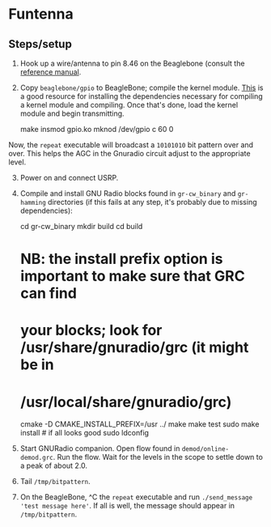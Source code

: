 # Funtenna

## Steps/setup

1. Hook up a wire/antenna to pin 8.46 on the Beaglebone (consult the
[reference manual](http://beagleboard.org/static/beaglebone/latest/Docs/Hardware/BONE_SRM.pdf).

2. Copy `beaglebone/gpio` to BeagleBone; compile the kernel module.
[This](http://nomel.tumblr.com/post/30357133735/beaglebone-tutorial-how-to-compile-kernel-modules-and)
is a good resource for installing the dependencies necessary for compiling a
kernel module and compiling. Once that's done, load the kernel module and begin
transmitting.

    make
    insmod gpio.ko
    mknod /dev/gpio c 60 0

Now, the `repeat` executable will broadcast a `10101010` bit pattern over and
over. This helps the AGC in the Gnuradio circuit adjust to the appropriate
level.

3. Power on and connect USRP.

4. Compile and install GNU Radio blocks found in `gr-cw_binary` and
`gr-hamming` directories (if this fails at any step, it's probably due to
missing dependencies):

    cd gr-cw_binary
    mkdir build
    cd build
    # NB: the install prefix option is important to make sure that GRC can find
    # your blocks; look for /usr/share/gnuradio/grc (it might be in
    # /usr/local/share/gnuradio/grc)
    cmake -D CMAKE_INSTALL_PREFIX=/usr ../
    make
    make test
    sudo make install # if all looks good
    sudo ldconfig

5. Start GNURadio companion. Open flow found in `demod/online-demod.grc`. Run
the flow. Wait for the levels in the scope to settle down to a peak of about 2.0.

6. Tail `/tmp/bitpattern`.

7. On the BeagleBone, ^C the `repeat` executable and run `./send_message 'test
message here'`. If all is well, the message should appear in `/tmp/bitpattern`.
